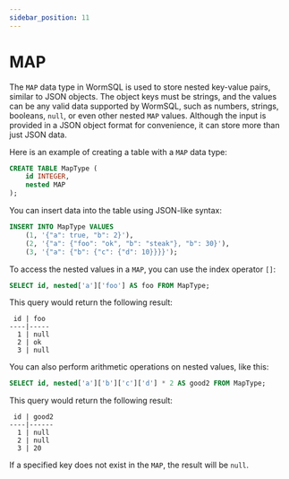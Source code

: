 ```yaml
---
sidebar_position: 11
---
```


# MAP

The `MAP` data type in WormSQL is used to store nested key-value pairs, similar to JSON objects. The object keys must be strings, and the values can be any valid data supported by WormSQL, such as numbers, strings, booleans, `null`, or even other nested `MAP` values. Although the input is provided in a JSON object format for convenience, it can store more than just JSON data.

Here is an example of creating a table with a `MAP` data type:

```sql
CREATE TABLE MapType (
    id INTEGER,
    nested MAP
);
```

You can insert data into the table using JSON-like syntax:

```sql
INSERT INTO MapType VALUES
    (1, '{"a": true, "b": 2}'),
    (2, '{"a": {"foo": "ok", "b": "steak"}, "b": 30}'),
    (3, '{"a": {"b": {"c": {"d": 10}}}}');
```

To access the nested values in a `MAP`, you can use the index operator `[]`:

```sql
SELECT id, nested['a']['foo'] AS foo FROM MapType;
```

This query would return the following result:

```
 id | foo
----|-----
  1 | null
  2 | ok
  3 | null
```

You can also perform arithmetic operations on nested values, like this:

```sql
SELECT id, nested['a']['b']['c']['d'] * 2 AS good2 FROM MapType;
```

This query would return the following result:

```
 id | good2
----|------
  1 | null
  2 | null
  3 | 20
```

If a specified key does not exist in the `MAP`, the result will be `null`. 